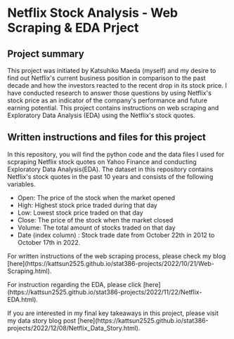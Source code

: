 # Netflix Stock Analysis - Web Scraping & EDA Prject

## Project summary
This project was initiated by Katsuhiko Maeda (myself) and my desire to find out Netflix's current business position in comparison to the past decade and how the investors reacted to the recent drop in its stock price. I have conducted research to answer those questions by using Netflix's stock price as an indicator of the company's performance and future earning potential. This project contains instructions on web scraping and Exploratory Data Analysis (EDA) using the Netflix's stock quotes. 

## Written instructions and files for this project
In this repository, you will find the python code and the data files I used for scpraping Netflix stock quotes on Yahoo Finance and conducting Exploratory Data Analysis(EDA). The dataset in this repository contains Netflix's stock quotes in the past 10 years and consists of the following variables.
* Open: The price of the stock when the market opened
* High: Highest stock price traded during that day
* Low: Lowest stock price traded on that day
* Close: The price of the stock when the market closed
* Volume: The total amount of stocks traded on that day
* Date (index column) : Stock trade date from October 22th in 2012 to October 17th in 2022.
<p></p>
For written instructions of the web scraping process, please check my blog [here](https://kattsun2525.github.io/stat386-projects/2022/10/21/Web-Scraping.html).<p></p>
For instruction regarding the EDA, please click [here](https://kattsun2525.github.io/stat386-projects/2022/11/22/Netflix-EDA.html).<p></p>
If you are interested in my final key takeaways in this project, please visit my data story blog post [here](https://kattsun2525.github.io/stat386-projects/2022/12/08/Netflix_Data_Story.html).

